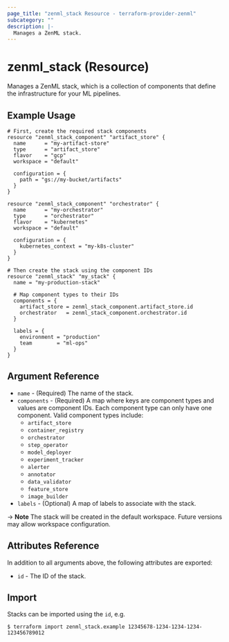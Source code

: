 ```yaml
---
page_title: "zenml_stack Resource - terraform-provider-zenml"
subcategory: ""
description: |-
  Manages a ZenML stack.
---
```


# zenml_stack (Resource)

Manages a ZenML stack, which is a collection of components that define the infrastructure for your ML pipelines.

## Example Usage

```hcl
# First, create the required stack components
resource "zenml_stack_component" "artifact_store" {
  name      = "my-artifact-store"
  type      = "artifact_store"
  flavor    = "gcp"
  workspace = "default"
  
  configuration = {
    path = "gs://my-bucket/artifacts"
  }
}

resource "zenml_stack_component" "orchestrator" {
  name      = "my-orchestrator"
  type      = "orchestrator"
  flavor    = "kubernetes"
  workspace = "default"
  
  configuration = {
    kubernetes_context = "my-k8s-cluster"
  }
}

# Then create the stack using the component IDs
resource "zenml_stack" "my_stack" {
  name = "my-production-stack"
  
  # Map component types to their IDs
  components = {
    artifact_store = zenml_stack_component.artifact_store.id
    orchestrator   = zenml_stack_component.orchestrator.id
  }
  
  labels = {
    environment = "production"
    team        = "ml-ops"
  }
}
```

## Argument Reference

* `name` - (Required) The name of the stack.
* `components` - (Required) A map where keys are component types and values are component IDs. Each component type can only have one component. Valid component types include:
  * `artifact_store`
  * `container_registry`
  * `orchestrator`
  * `step_operator`
  * `model_deployer`
  * `experiment_tracker`
  * `alerter`
  * `annotator`
  * `data_validator`
  * `feature_store`
  * `image_builder`
* `labels` - (Optional) A map of labels to associate with the stack.

-> **Note** The stack will be created in the default workspace. Future versions may allow workspace configuration.

## Attributes Reference

In addition to all arguments above, the following attributes are exported:

* `id` - The ID of the stack.

## Import

Stacks can be imported using the `id`, e.g.

```shell
$ terraform import zenml_stack.example 12345678-1234-1234-1234-123456789012
```
